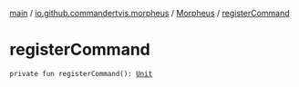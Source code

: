 [main](../../index.md) / [io.github.commandertvis.morpheus](../index.md) / [Morpheus](index.md) / [registerCommand](./register-command.md)

# registerCommand

`private fun registerCommand(): `[`Unit`](https://kotlinlang.org/api/latest/jvm/stdlib/kotlin/-unit/index.html)